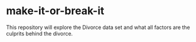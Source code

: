 # make-it-or-break-it
This repository will explore the Divorce data set and what all factors are the culprits behind the divorce.
